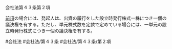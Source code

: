 会社法第４３条第２項

[前項](会社法＿＿＿＿第４３条第１項)の場合には、発起人は、出資の履行をした設立時発行株式一株につき一個の議決権を有する。ただし、単元株式数を定款で定めている場合には、一単元の設立時発行株式につき一個の議決権を有する。

#会社法
#会社法/第４３条
#会社法/第４３条/第２項
